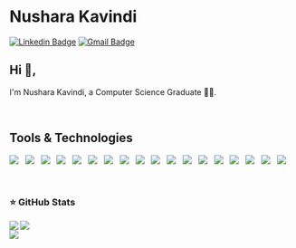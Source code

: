 # Nushara Kavindi 
 [![Linkedin Badge](https://img.shields.io/badge/-nusharaKavindi-blue?style=flat-square&logo=Linkedin&logoColor=white&link=https://www.linkedin.com/in/nushara-kavindi/)](https://www.linkedin.com/in/nushara-kavindi/) 
[![Gmail Badge](https://img.shields.io/badge/-nushkavi123@gmail.com-c14438?style=flat-square&logo=Gmail&logoColor=white&link=mailto:nushkavi123@gmail.com)](mailto:nushkavi123@gmail.com)

## Hi 👋, 
I'm Nushara Kavindi, a Computer Science Graduate 👨‍💻. 

<br/>
<h2>Tools & Technologies</h2>
<p>
   <img src="https://img.shields.io/badge/JavaScript%20-%23F7DF1E.svg?&style=for-the-badge&color=F7DF1E" />&nbsp;&nbsp;
   <img src="https://img.shields.io/badge/react%20-%23F7DF1E.svg?&style=for-the-badge&color=00D8FF" />&nbsp;&nbsp;
   <img src="https://img.shields.io/badge/Figma%20-%23F7DF1E.svg?&style=for-the-badge&color=A259FF" />&nbsp;&nbsp;
   <img src="https://img.shields.io/badge/Adobe XD%20-%23F7DF1E.svg?&style=for-the-badge&color=470137" />&nbsp;&nbsp;
   <img src="https://img.shields.io/badge/Bootstrap%20-%23F7DF1E.svg?&style=for-the-badge&color=7044A3" />&nbsp;&nbsp;
   <img src="https://img.shields.io/badge/Sass%20-%23F7DF1E.svg?&style=for-the-badge&color=CD6799" />&nbsp;&nbsp;
   <img src="https://img.shields.io/badge/html5%20-%23E34F26.svg?&style=for-the-badge&logo=html5&logoColor=white"/>&nbsp;&nbsp;
   <img src="https://img.shields.io/badge/css3%20-%231572B6.svg?&style=for-the-badge&logo=css3&logoColor=white"/>&nbsp;&nbsp;  
   <img src="https://img.shields.io/badge/node.js%20-%2343853D.svg?&style=for-the-badge&logo=node.js&logoColor=white"/>&nbsp;&nbsp;
   <img src="https://img.shields.io/badge/Jira%20-%23F7DF1E.svg?&style=for-the-badge&color=2881FF" />&nbsp;&nbsp;
   <img src="https://img.shields.io/badge/MongoDB%20-%23F7DF1E.svg?&style=for-the-badge&color=5C9A37" />&nbsp;&nbsp;
   <img src="https://img.shields.io/badge/MySQL%20-%23F7DF1E.svg?&style=for-the-badge&color=1E4C68" />&nbsp;&nbsp;
   <img src="https://img.shields.io/badge/Swagger%20-%23F7DF1E.svg?&style=for-the-badge&color=87BE3F" />&nbsp;&nbsp;
   <img src="https://img.shields.io/badge/Git%20-%23F7DF1E.svg?&style=for-the-badge&color=000" />&nbsp;&nbsp;
   <img src="https://img.shields.io/badge/GitHub%20-%23F7DF1E.svg?&style=for-the-badge&color=000" />&nbsp;&nbsp;
   <img src="https://img.shields.io/badge/GitLab%20-%23F7DF1E.svg?&style=for-the-badge&color=FC6D26" />&nbsp;&nbsp;
   <img src="https://img.shields.io/badge/Git flow%20-%23F7DF1E.svg?&style=for-the-badge&color=000" />&nbsp;&nbsp;
   <img src="http://img.shields.io/badge/-VS%20Code-000000?style=for-the-badge&logo=Visual-studio-code&logoColor=blue">
</p> 
<br/>

### ⭐ GitHub Stats

<img align="left" src="https://github-readme-stats.vercel.app/api?username=Nush100&count_private=true&show_icons=true">
<img align="center" src="https://github-readme-stats.vercel.app/api/top-langs/?username=nush100">
<br/>
<img align="center" src="https://github-readme-streak-stats.herokuapp.com/?user=nush100&count_private=true&theme=radical" />



